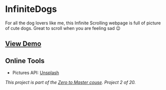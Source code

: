 # InfiniteDogs
For all the dog lovers like me, this Infinite Scrolling webpage is full of picture of cute dogs. Great to scroll when you are feeling sad :wink: 



## [View Demo](https://gabrielamcarvalho.github.io/InfiniteDogs/)


## Online Tools 


* Pictures API: [Unsplash](https://unsplash.com/developers)

*This project is part of the [Zero to Master couse](https://academy.zerotomastery.io/p/javascript-projects). Project 2 of 20.*


